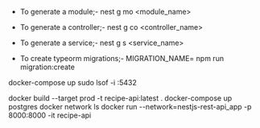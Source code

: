 - To generate a module;- nest g mo <module_name>
- To generate a controller;- nest g co <controller_name>
- To generate a service;- nest g s <service_name>

- To create typeorm migrations;- MIGRATION_NAME=<migration-name> npm run migration:create

docker-compose up
sudo lsof -i :5432

<!-- prod docker cmds -->

docker build --target prod -t recipe-api:latest .
docker-compose up postgres
docker network ls
docker run --network=nestjs-rest-api_app -p 8000:8000 -it recipe-api
